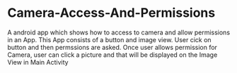 # Camera-Access-And-Permissions
A android app which shows how to access to camera and allow permissions in an App.
This App consists of a button and image view. User cick on button and then permssions are asked. 
Once user allows permission for Camera, user can click a picture and that will be displayed on the Image View in Main Activity
